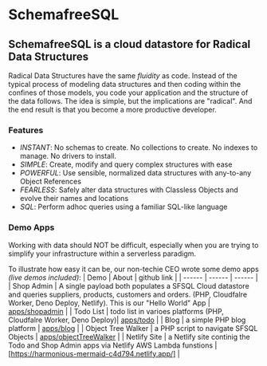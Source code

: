 # SchemafreeSQL

## SchemafreeSQL is a cloud datastore for Radical Data Structures
Radical Data Structures have the same _fluidity_ as code. Instead of the typical process of modeling data structures and then coding within the confines of those models, you code your application and the structure of the data follows. The idea is simple, but the implications are "radical". And the end result is that you become a more productive developer.

### Features

- _INSTANT_: No schemas to create. No collections to create. No indexes to manage. No drivers to install.
- _SIMPLE_: Create, modify and query complex structures with ease
- _POWERFUL_: Use sensible, normalized data structures with any-to-any Object References
- _FEARLESS_: Safely alter data structures with Classless Objects and evolve their names and locations
- _SQL_: Perform adhoc queries using a familiar SQL-like language


### Demo Apps
Working with data should NOT be difficult, especially when you are trying to simplify your infrastructure within a serverless paradigm.

To illustrate how easy it can be, our non-techie CEO wrote some demo apps _(live demos included)_:
| Demo | About | github link |
| ------ | ------ | ------ |
| Shop Admin | A single payload both populates a SFSQL Cloud datastore and queries suppliers, products, customers and orders. (PHP, Cloudfalre Worker, Deno Deploy, Netlify). This is our "Hello World" App  | [apps/shopadmin](../../../apps/tree/main/shopadmin) |
| Todo List | todo list in varioes platforms (PHP, Cloudfalre Worker, Deno Deploy)| [apps/todo](../../../apps/tree/main/todo) |
| Blog  | a simple PHP blog platform | [apps/blog](../../../apps/tree/main/blog/php) |
| Object Tree Walker  | a PHP script to navigate SFSQL Objects | [apps/objectTreeWalker](../../../apps/tree/main/objectTreeWalker/php) |
| Netlify Site  | a Netlify site continig the Todo and Shop Admin apps via Netlify AWS Lambda funstions | [https://harmonious-mermaid-c4d794.netlify.app/] |
